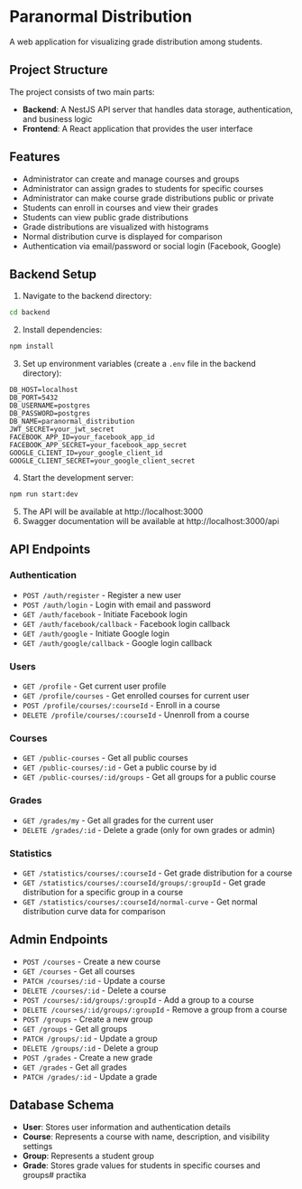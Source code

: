 # Paranormal Distribution

A web application for visualizing grade distribution among students.

## Project Structure

The project consists of two main parts:

- **Backend**: A NestJS API server that handles data storage, authentication, and business logic
- **Frontend**: A React application that provides the user interface

## Features

- Administrator can create and manage courses and groups
- Administrator can assign grades to students for specific courses
- Administrator can make course grade distributions public or private
- Students can enroll in courses and view their grades
- Students can view public grade distributions
- Grade distributions are visualized with histograms
- Normal distribution curve is displayed for comparison
- Authentication via email/password or social login (Facebook, Google)

## Backend Setup

1. Navigate to the backend directory:

```bash
cd backend
```

2. Install dependencies:

```bash
npm install
```

3. Set up environment variables (create a `.env` file in the backend directory):

```
DB_HOST=localhost
DB_PORT=5432
DB_USERNAME=postgres
DB_PASSWORD=postgres
DB_NAME=paranormal_distribution
JWT_SECRET=your_jwt_secret
FACEBOOK_APP_ID=your_facebook_app_id
FACEBOOK_APP_SECRET=your_facebook_app_secret
GOOGLE_CLIENT_ID=your_google_client_id
GOOGLE_CLIENT_SECRET=your_google_client_secret
```

4. Start the development server:

```bash
npm run start:dev
```

5. The API will be available at http://localhost:3000
6. Swagger documentation will be available at http://localhost:3000/api

## API Endpoints

### Authentication

- `POST /auth/register` - Register a new user
- `POST /auth/login` - Login with email and password
- `GET /auth/facebook` - Initiate Facebook login
- `GET /auth/facebook/callback` - Facebook login callback
- `GET /auth/google` - Initiate Google login
- `GET /auth/google/callback` - Google login callback

### Users

- `GET /profile` - Get current user profile
- `GET /profile/courses` - Get enrolled courses for current user
- `POST /profile/courses/:courseId` - Enroll in a course
- `DELETE /profile/courses/:courseId` - Unenroll from a course

### Courses

- `GET /public-courses` - Get all public courses
- `GET /public-courses/:id` - Get a public course by id
- `GET /public-courses/:id/groups` - Get all groups for a public course

### Grades

- `GET /grades/my` - Get all grades for the current user
- `DELETE /grades/:id` - Delete a grade (only for own grades or admin)

### Statistics

- `GET /statistics/courses/:courseId` - Get grade distribution for a course
- `GET /statistics/courses/:courseId/groups/:groupId` - Get grade distribution for a specific group in a course
- `GET /statistics/courses/:courseId/normal-curve` - Get normal distribution curve data for comparison

## Admin Endpoints

- `POST /courses` - Create a new course
- `GET /courses` - Get all courses
- `PATCH /courses/:id` - Update a course
- `DELETE /courses/:id` - Delete a course
- `POST /courses/:id/groups/:groupId` - Add a group to a course
- `DELETE /courses/:id/groups/:groupId` - Remove a group from a course
- `POST /groups` - Create a new group
- `GET /groups` - Get all groups
- `PATCH /groups/:id` - Update a group
- `DELETE /groups/:id` - Delete a group
- `POST /grades` - Create a new grade
- `GET /grades` - Get all grades
- `PATCH /grades/:id` - Update a grade

## Database Schema

- **User**: Stores user information and authentication details
- **Course**: Represents a course with name, description, and visibility settings
- **Group**: Represents a student group
- **Grade**: Stores grade values for students in specific courses and groups#   p r a c t i k a  
 